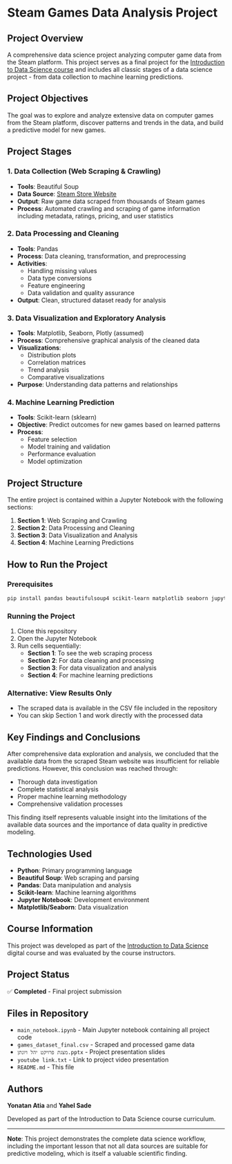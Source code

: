 # Steam Games Data Analysis Project

## Project Overview
A comprehensive data science project analyzing computer game data from the Steam platform. This project serves as a final project for the [Introduction to Data Science course](https://campus.gov.il/course/hit-acd-rfp4-datascienceintro-he/) and includes all classic stages of a data science project - from data collection to machine learning predictions.

## Project Objectives
The goal was to explore and analyze extensive data on computer games from the Steam platform, discover patterns and trends in the data, and build a predictive model for new games.

## Project Stages

### 1. Data Collection (Web Scraping & Crawling)
- **Tools**: Beautiful Soup
- **Data Source**: [Steam Store Website](https://store.steampowered.com/contenthub/querypaginated/tags/ConcurrentUsers/render/)
- **Output**: Raw game data scraped from thousands of Steam games
- **Process**: Automated crawling and scraping of game information including metadata, ratings, pricing, and user statistics

### 2. Data Processing and Cleaning
- **Tools**: Pandas
- **Process**: Data cleaning, transformation, and preprocessing
- **Activities**:
  - Handling missing values
  - Data type conversions
  - Feature engineering
  - Data validation and quality assurance
- **Output**: Clean, structured dataset ready for analysis

### 3. Data Visualization and Exploratory Analysis
- **Tools**: Matplotlib, Seaborn, Plotly (assumed)
- **Process**: Comprehensive graphical analysis of the cleaned data
- **Visualizations**:
  - Distribution plots
  - Correlation matrices
  - Trend analysis
  - Comparative visualizations
- **Purpose**: Understanding data patterns and relationships

### 4. Machine Learning Prediction
- **Tools**: Scikit-learn (sklearn)
- **Objective**: Predict outcomes for new games based on learned patterns
- **Process**:
  - Feature selection
  - Model training and validation
  - Performance evaluation
  - Model optimization

## Project Structure

The entire project is contained within a Jupyter Notebook with the following sections:

1. **Section 1**: Web Scraping and Crawling
2. **Section 2**: Data Processing and Cleaning
3. **Section 3**: Data Visualization and Analysis
4. **Section 4**: Machine Learning Predictions

## How to Run the Project

### Prerequisites
```bash
pip install pandas beautifulsoup4 scikit-learn matplotlib seaborn jupyter requests
```

### Running the Project
1. Clone this repository
2. Open the Jupyter Notebook
3. Run cells sequentially:
   - **Section 1**: To see the web scraping process
   - **Section 2**: For data cleaning and processing
   - **Section 3**: For data visualization and analysis
   - **Section 4**: For machine learning predictions

### Alternative: View Results Only
- The scraped data is available in the CSV file included in the repository
- You can skip Section 1 and work directly with the processed data

## Key Findings and Conclusions

After comprehensive data exploration and analysis, we concluded that the available data from the scraped Steam website was insufficient for reliable predictions. However, this conclusion was reached through:

- Thorough data investigation
- Complete statistical analysis
- Proper machine learning methodology
- Comprehensive validation processes

This finding itself represents valuable insight into the limitations of the available data sources and the importance of data quality in predictive modeling.

## Technologies Used

- **Python**: Primary programming language
- **Beautiful Soup**: Web scraping and parsing
- **Pandas**: Data manipulation and analysis
- **Scikit-learn**: Machine learning algorithms
- **Jupyter Notebook**: Development environment
- **Matplotlib/Seaborn**: Data visualization

## Course Information

This project was developed as part of the [Introduction to Data Science](https://campus.gov.il/course/hit-acd-rfp4-datascienceintro-he/) digital course and was evaluated by the course instructors.

## Project Status

✅ **Completed** - Final project submission

## Files in Repository

- `main_notebook.ipynb` - Main Jupyter notebook containing all project code
- `games_dataset_final.csv` - Scraped and processed game data
- `מצגת פרויקט יהל ויונתן.pptx` - Project presentation slides
- `youtube link.txt` - Link to project video presentation
- `README.md` - This file

## Authors

**Yonatan Atia** and **Yahel Sade**

Developed as part of the Introduction to Data Science course curriculum.

---

**Note**: This project demonstrates the complete data science workflow, including the important lesson that not all data sources are suitable for predictive modeling, which is itself a valuable scientific finding.
